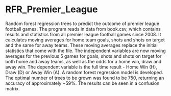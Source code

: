 # RFR_Premier_League
Random forest regression trees to predict the outcome of premier league football games. The program reads in data from book.csv, which contains results and statistics from all premier league football games since 2008. It calculates moving averages for home team goals, shots and shots on target and the same for away teams. These moving averages replace the initial statistics that come with the file. The independent variables are now moving averages for the previous 5 games for goals, shots and shots on target for both home and away teams, as well as the odds for a home win, draw and away win. The dependent variable is the full time result - Home Win (H), Draw (D) or Away Win (A). A random forest regression model is developed. The optimal number of trees to be grown was found to be 750, returning an accuracy of approximately ~59%. The results can be seen in a confusion matrix.
